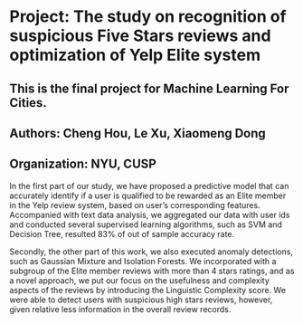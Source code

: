 # Project: The study on recognition of suspicious Five Stars reviews and optimization of Yelp Elite system

## This is the final project for Machine Learning For Cities.

## Authors: Cheng Hou, Le Xu, Xiaomeng Dong
## Organization: NYU, CUSP

In the first part of our study, we have proposed a predictive model that can accurately identify if a user is qualified to be rewarded as an Elite member in the Yelp review system, based on user’s corresponding features. Accompanied with text data analysis, we aggregated our data with user ids and conducted several supervised learning algorithms, such as SVM and Decision Tree, resulted 83% of out of sample accuracy rate. 


Secondly, the other part of this work, we also executed anomaly detections, such as Gaussian Mixture and Isolation Forests. We incorporated with a subgroup of the Elite member reviews with more than 4 stars ratings, and as a novel approach, we put our focus on the usefulness and complexity aspects of the reviews by introducing the Linguistic Complexity score. We were able to detect users with suspicious high stars reviews, however, given relative less information in the overall review records. 
